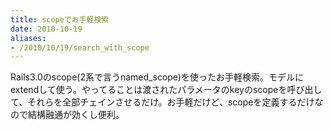 ```yaml
---
title: scopeでお手軽検索
date: 2010-10-19
aliases:
- /2010/10/19/search_with_scope
---
```

Rails3.0のscope(2系で言うnamed_scope)を使ったお手軽検索。モデルにextendして使う。やってることは渡されたパラメータのkeyのscopeを呼び出して、それらを全部チェインさせるだけ。お手軽だけど、scopeを定義するだけなので結構融通が効くし便利。
<script src="http://gist.github.com/632769.js?file=searchable.rb"></script>